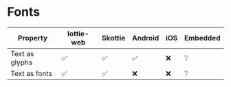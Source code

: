 # Fonts

Property | lottie-web | Skottie | Android | iOS | Embedded
--| -- | -- | -- | -- | --
Text as glyphs | ✅ | ✅  | ✅  | ❌  | ❔ 
Text as fonts | ✅ | ✅  | ❌  | ❌  | ❔

